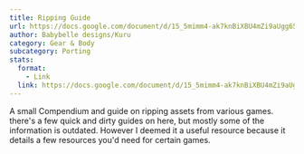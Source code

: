 ```yaml
---
title: Ripping Guide
url: https://docs.google.com/document/d/15_5mimm4-ak7knBiXBU4mZi9aUgg65XcmyNrAD6tZxc/edit?tab=t.0#heading=h.c7dzysdpwruq
author: Babybelle designs/Kuru
category: Gear & Body
subcategory: Porting
stats:
  format:
    - Link
  link: https://docs.google.com/document/d/15_5mimm4-ak7knBiXBU4mZi9aUgg65XcmyNrAD6tZxc/edit?tab=t.0#heading=h.c7dzysdpwruq
---
```

A small Compendium and guide on ripping assets from various games. there's a few quick and dirty guides on here, but mostly some of the information is outdated. However I deemed it a useful resource because it details a few resources you'd need for certain games.